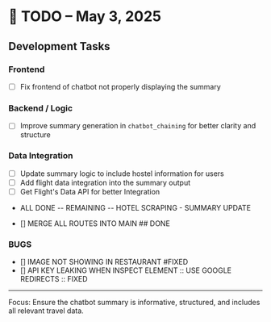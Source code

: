 # 📝 TODO – May 3, 2025

##  Development Tasks

###  Frontend
- [ ] Fix frontend of chatbot not properly displaying the summary

###  Backend / Logic
- [ ] Improve summary generation in `chatbot_chaining` for better clarity and structure

###  Data Integration
- [ ] Update summary logic to include hostel information for users
- [ ] Add flight data integration into the summary output
- [ ] Get Flight's Data API for better Integration
- ALL DONE -- REMAINING  -- HOTEL SCRAPING - SUMMARY UPDATE



- [] MERGE ALL ROUTES INTO MAIN  ## DONE

### BUGS
- []  IMAGE NOT SHOWING IN RESTAURANT #FIXED
- []  API KEY LEAKING WHEN INSPECT ELEMENT :: USE GOOGLE REDIRECTS :: FIXED

---

 Focus: Ensure the chatbot summary is informative, structured, and includes all relevant travel data.
